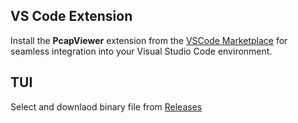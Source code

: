 ## VS Code Extension

Install the **PcapViewer** extension from the [VSCode Marketplace](https://marketplace.visualstudio.com/items?itemName=sankooc.pcapviewer) for seamless integration into your Visual Studio Code environment.


## TUI 

Select and downlaod binary file from [Releases](https://github.com/sankooc/vs-shark/releases)
